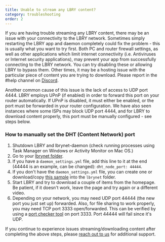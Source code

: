 ```yaml
---
title: Unable to stream any LBRY content?
category: troubleshooting
order: 2
---
```


If you are having trouble streaming any LBRY content, there may be an issue with your connectivity to the LBRY network. Sometimes simply restarting the LBRY app and daemon completely could fix the problem - this is usually what you want to try first. Both PC and router firewall settings, as well as other applications which limit internet connectivity (i.e. Antiviruses or Internet security applications), may prevent your app from successfully connecting to the LBRY network. You can try disabling these or allowing LBRY to bypass them. Other times, it may be a hosting issue with the particular piece of content you are trying to download. Please report in the #help channel on [Discord](https://chat.lbry.io).  

Another common cause of this issue is the lack of access to UDP port 4444. LBRY employs UPnP (if enabled) in order to forward this port on your router automatically. If UPnP is disabled, it must either be enabled, or the port must be forwarded in your router configuration.  We have also seen instances where some ISPs may block UDP port 4444, and for LBRY to download content properly, this port must be manually configured - see steps below.  

### How to manually set the DHT (Content Network) port

1. Shutdown LBRY and lbrynet-daemon (check running processes using Task Manager on Windows or Activity Monitor on Mac OS.)
2. Go to your [lbrynet folder](https://lbry.io/faq/lbry-directories).
3. If you have a `daemon_settings.yml` file, add this line to it at the end (44444 is an example, can be changed): `dht_node_port: 44444`.
4. If you don't have the `daemon_settings.yml` file, you can create one or download/copy [this sample](https://goo.gl/a5uJq5) into the `lbrynet` folder.
5. Start LBRY and try to download a couple of items from the homepage. Be patient, if it doesn't work, leave the page and try again or a different video.
6. Depending on your network, you may need UDP port 44444 (the new port you just set up) forwarded. Also, for file sharing to work properly, you may need TCP port 3333 open/forwarded. This can be verified by using a [port checker tool](http://www.canyouseeme.org) on port 3333. Port 44444 will fail since it's UDP.

If you continue to experience issues streaming/downloading content after completing the above steps, please [reach out to us](https://lbry.io/faq/how-to-report-bugs) for additional support.
